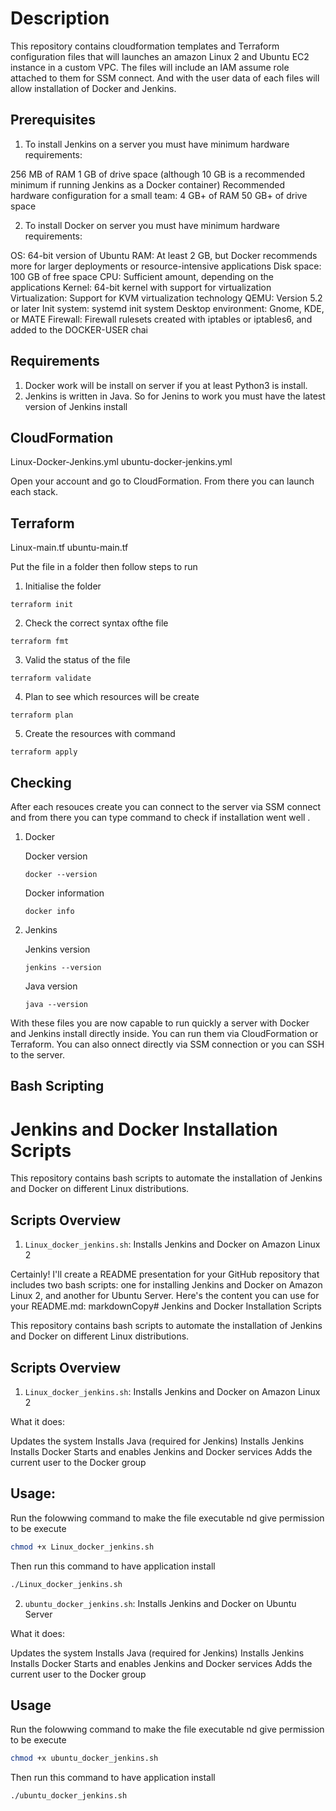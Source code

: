# Description
This repository contains cloudformation templates and Terraform configuration files that will launches an amazon Linux 2 and Ubuntu EC2 instance in a custom VPC. The files will include an IAM assume role attached to them
for SSM connect. And with the user data of each files will allow installation of Docker and Jenkins.

## Prerequisites
1. To install Jenkins on a server you must have minimum hardware requirements:

256 MB of RAM
1 GB of drive space (although 10 GB is a recommended minimum if running Jenkins as a Docker container)
Recommended hardware configuration for a small team:
4 GB+ of RAM
50 GB+ of drive space

2. To install Docker on server you must have minimum hardware requirements:

OS: 64-bit version of Ubuntu
RAM: At least 2 GB, but Docker recommends more for larger deployments or resource-intensive applications
Disk space: 100 GB of free space
CPU: Sufficient amount, depending on the applications
Kernel: 64-bit kernel with support for virtualization
Virtualization: Support for KVM virtualization technology
QEMU: Version 5.2 or later
Init system: systemd init system
Desktop environment: Gnome, KDE, or MATE
Firewall: Firewall rulesets created with iptables or iptables6, and added to the DOCKER-USER chai
   
## Requirements
1. Docker work  will be install on server if you at least Python3 is install.
2. Jenkins is written in Java. So for Jenins to work you must have the latest version of Jenkins install
   
## CloudFormation
Linux-Docker-Jenkins.yml 
ubuntu-docker-jenkins.yml

Open your account and go to CloudFormation. From there you can launch each stack.

## Terraform
Linux-main.tf
ubuntu-main.tf

Put the file in a folder then follow steps to run 

1. Initialise the folder
```
terraform init
```

2. Check the correct syntax ofthe file
```
terraform fmt
```

3. Valid the status of the file
```
terraform validate
```
4. Plan to see which resources will be create
```
terraform plan
```
5. Create the resources with command
```
terraform apply
```
## Checking

After each resouces create you can connect to the server via SSM connect and from there you  can type command to check if installation went well .

1. Docker

   Docker version
   ```
   docker --version
   ```
   Docker information
   ```
   docker info
   ```

2. Jenkins

   Jenkins version
   ```
   jenkins --version
   ```
   Java version
   ```
   java --version
   ```


With these files you are now capable to run quickly a server with Docker and Jenkins install directly inside. You can run them via CloudFormation or Terraform. You can also onnect directly via SSM 
connection or you can SSH to  the server. 

## Bash Scripting

# Jenkins and Docker Installation Scripts

This repository contains bash scripts to automate the installation of Jenkins and Docker on different Linux distributions.

## Scripts Overview

1. `Linux_docker_jenkins.sh`: Installs Jenkins and Docker on Amazon Linux 2

Certainly! I'll create a README presentation for your GitHub repository that includes two bash scripts: one for installing Jenkins and Docker on Amazon Linux 2, and another for Ubuntu Server. Here's the content you can use for your README.md:
markdownCopy# Jenkins and Docker Installation Scripts

This repository contains bash scripts to automate the installation of Jenkins and Docker on different Linux distributions.

## Scripts Overview

1. `Linux_docker_jenkins.sh`: Installs Jenkins and Docker on Amazon Linux 2
   
What it does:

Updates the system
Installs Java (required for Jenkins)
Installs Jenkins
Installs Docker
Starts and enables Jenkins and Docker services
Adds the current user to the Docker group

## Usage:

Run the folowwing command to make the file executable nd give permission to be execute

```bash
chmod +x Linux_docker_jenkins.sh
```
Then run this command to have application install

```bash
./Linux_docker_jenkins.sh
```

2. `ubuntu_docker_jenkins.sh`: Installs Jenkins and Docker on Ubuntu Server

What it does:

Updates the system
Installs Java (required for Jenkins)
Installs Jenkins
Installs Docker
Starts and enables Jenkins and Docker services
Adds the current user to the Docker group

## Usage 

Run the folowwing command to make the file executable nd give permission to be execute

```bash
chmod +x ubuntu_docker_jenkins.sh
```
Then run this command to have application install

```bash
./ubuntu_docker_jenkins.sh
```




